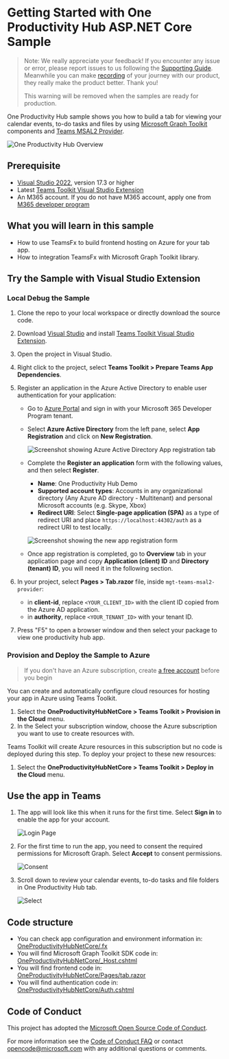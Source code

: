 # Getting Started with One Productivity Hub ASP.NET Core Sample

> Note: We really appreciate your feedback! If you encounter any issue or error, please report issues to us following the [Supporting Guide](./../SUPPORT.md). Meanwhile you can make [recording](https://aka.ms/teamsfx-record) of your journey with our product, they really make the product better. Thank you!
>  
> This warning will be removed when the samples are ready for production.

One Productivity Hub sample shows you how to build a tab for viewing your calendar events, to-do tasks and files by using [Microsoft Graph Toolkit](https://docs.microsoft.com/en-us/graph/toolkit/overview) components and [Teams MSAL2 Provider](https://docs.microsoft.com/en-us/graph/toolkit/providers/teams-msal2?tabs=ts).

![One Productivity Hub Overview](images/oneproductivityhub-overview.gif)

## Prerequisite

- [Visual Studio 2022](https://visualstudio.microsoft.com/), version 17.3 or higher
- Latest [Teams Toolkit Visual Studio Extension](https://docs.microsoft.com/en-us/microsoftteams/platform/toolkit/visual-studio-overview)
- An M365 account. If you do not have M365 account, apply one from [M365 developer program](https://developer.microsoft.com/en-us/microsoft-365/dev-program)

## What you will learn in this sample

- How to use TeamsFx to build frontend hosting on Azure for your tab app.
- How to integration TeamsFx with Microsoft Graph Toolkit library.

## Try the Sample with Visual Studio Extension

### Local Debug the Sample

1. Clone the repo to your local workspace or directly download the source code.
1. Download [Visual Studio](https://visualstudio.microsoft.com/) and install [Teams Toolkit Visual Studio Extension](https://docs.microsoft.com/en-us/microsoftteams/platform/toolkit/visual-studio-overview).
1. Open the project in Visual Studio.
1. Right click to the project, select **Teams Toolkit > Prepare Teams App Dependencies**.
1. Register an application in the Azure Active Directory to enable user authentication for your application:
    - Go to [Azure Portal](https://portal.azure.com) and sign in with your Microsoft 365 Developer Program tenant.
    - Select **Azure Active Directory** from the left pane, select **App Registration** and click on **New Registration**.

        ![Screenshot showing Azure Active Directory App registration tab](images/aad-app-registration.png)

    - Complete the **Register an application** form with the following values, and then select **Register**.
        - **Name**: One Productivity Hub Demo
        - **Supported account types**: Accounts in any organizational directory (Any Azure AD directory - Multitenant) and personal Microsoft accounts (e.g. Skype, Xbox)
        - **Redirect URI**: Select **Single-page application (SPA)** as a type of redirect URI and place `https://localhost:44302/auth` as a redirect URI to test locally.

        ![Screenshot showing the new app registration form](images/aad-new-app-registration-form.png)

    - Once app registration is completed, go to **Overview** tab in your application page and copy **Application (client) ID** and **Directory (tenant) ID**, you will need it in the following section.

1. In your project, select **Pages > Tab.razor** file, inside `mgt-teams-msal2-provider`: 
    - in **client-id**, replace `<YOUR_CLIENT_ID>` with the client ID copied from the Azure AD application.
    - in **authority**, replace `<YOUR_TENANT_ID>` with your tenant ID.
1. Press "F5" to open a browser window and then select your package to view one productivity hub app.

### Provision and Deploy the Sample to Azure

> If you don't have an Azure subscription, create [a free account](https://azure.microsoft.com/en-us/free/) before you begin

You can create and automatically configure cloud resources for hosting your app in Azure using Teams Toolkit.

1. Select the **OneProductivityHubNetCore > Teams Toolkit > Provision in the Cloud** menu.
1. In the Select your subscription window, choose the Azure subscription you want to use to create resources with.

Teams Toolkit will create Azure resources in this subscription but no code is deployed during this step. To deploy your project to these new resources:

1. Select the **OneProductivityHubNetCore > Teams Toolkit > Deploy in the Cloud** menu.

## Use the app in Teams

1. The app will look like this when it runs for the first time. Select **Sign in** to enable the app for your account.

    ![Login Page](images/signin.png)

1. For the first time to run the app, you need to consent the required permissions for Microsoft Graph. Select **Accept** to consent permissions.

    ![Consent](images/consent.png)

1. Scroll down to review your calendar events, to-do tasks and file folders in One Productivity Hub tab.

    ![Select](images/oneproductivityhub-overview.gif)
## Code structure

- You can check app configuration and environment information in: [OneProductivityHubNetCore/.fx](OneProductivityHubNetCore/.fx)
- You will find Microsoft Graph Toolkit SDK code in: [OneProductivityHubNetCore/_Host.cshtml](OneProductivityHubNetCore/_Host.cshtml)
- You will find frontend code in: [OneProductivityHubNetCore/Pages/tab.razor](OneProductivityHubNetCore/Pages/tab.razor)
- You will find authentication code in: [OneProductivityHubNetCore/Auth.cshtml](OneProductivityHubNetCore/Auth.cshtml)

## Code of Conduct

This project has adopted the [Microsoft Open Source Code of Conduct](https://opensource.microsoft.com/codeofconduct/).

For more information see the [Code of Conduct FAQ](https://opensource.microsoft.com/codeofconduct/faq/) or
contact [opencode@microsoft.com](mailto:opencode@microsoft.com) with any additional questions or comments.